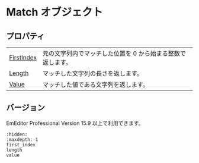 # Match オブジェクト

## プロパティ

|     |     |
| --- | --- |
| [FirstIndex](first_index) | 元の文字列内でマッチした位置を 0 から始まる整数で返します。 |
| [Length](length) | マッチした文字列の長さを返します。 |
| [Value](value) | マッチした値である文字列を返します。 |

## バージョン

EmEditor Professional Version 15.9 以上で利用できます。


```{toctree}
:hidden:
:maxdepth: 1
first_index
length
value
```
